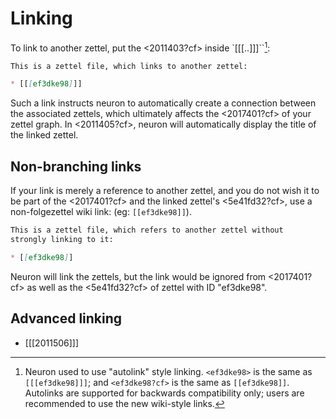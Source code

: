 # Linking

To link to another zettel, put the <2011403?cf> inside `[[[..]]]``[^autolink]:

```markdown
This is a zettel file, which links to another zettel:

* [[[ef3dke98]]]
```

Such a link instructs neuron to automatically create a connection between the
associated zettels, which ultimately affects the <2017401?cf> of your zettel
graph. In <2011405?cf>, neuron will automatically display the title of the
linked zettel.


## Non-branching links

If your link is merely a reference to another zettel, and you do not wish it to
be part of the <2017401?cf> and the linked zettel's <5e41fd32?cf>, use a non-folgezettel wiki link: (eg: `[[ef3dke98]]`). 

```markdown
This is a zettel file, which refers to another zettel without 
strongly linking to it:

* [[ef3dke98]]
```

Neuron will link the zettels, but the link would be ignored from <2017401?cf>
as well as the <5e41fd32?cf> of zettel with ID "ef3dke98". 

## Advanced linking

* [[[2011506]]]

[^cf]: 
    > The abbreviation cf. (short for the Latin: *confer/conferatur*, both meaning "compare") is used in writing to refer the reader to other material to make a comparison with the topic being discussed. [Wikipedia](https://en.wikipedia.org/wiki/Cf.)

[^autolink]:
    Neuron used to use "autolink" style linking. `<ef3dke98>` is the
    same as `[[[ef3dke98]]]`; and `<ef3dke98?cf>` is the same as
    `[[ef3dke98]]`. Autolinks are supported for backwards compatibility only;
    users are recommended to use the new wiki-style links.
